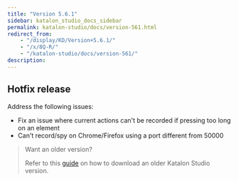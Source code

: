 ```yaml
---
title: "Version 5.6.1"
sidebar: katalon_studio_docs_sidebar
permalink: katalon-studio/docs/version-561.html
redirect_from:
    - "/display/KD/Version+5.6.1/"
    - "/x/8Q-R/"
    - "/katalon-studio/docs/version-561/"
description:
---
```

Hotfix release
--------------

Address the following issues:

*   Fix an issue where current actions can't be recorded if pressing too long on an element
*   Can't record/spy on Chrome/Firefox using a port different from 50000

> Want an older version?
>
> Refer to this [guide](/display/KD/Getting+Started#GettingStarted-Download) on how to download an older Katalon Studio version.
